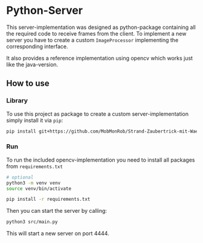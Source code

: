 # Python-Server

This server-implementation was designed as python-package containing all the required code to receive frames from the client.
To implement a new server you have to create a custom `ImageProcessor` implementing the corresponding interface.

It also provides a reference implementation using opencv which works just like the java-version.

## How to use

### Library

To use this project as package to create a custom server-implementation simply install it via `pip`:

```bash
pip install git+https://github.com/MobMonRob/Strand-Zaubertrick-mit-Waermebildkamera-Studien#subdirectory=python-server
```

### Run

To run the included opencv-implementation you need to install all packages from `requirements.txt`
```bash
# optional
python3 -m venv venv
source venv/bin/activate

pip install -r requirements.txt 
```

Then you can start the server by calling:
```bash
python3 src/main.py
```

This will start a new server on port 4444.